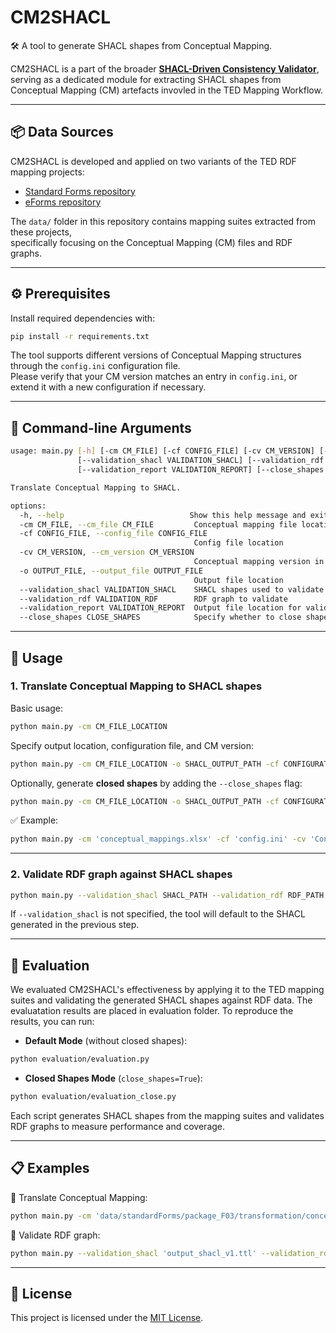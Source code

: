 # CM2SHACL

🛠️ A tool to generate SHACL shapes from Conceptual Mapping.

CM2SHACL is a part of the broader [**SHACL-Driven Consistency Validator**](https://github.com/meaningfy-ws/shacl-driven-consistency-validation), serving as a dedicated module for extracting SHACL shapes from Conceptual Mapping (CM) artefacts invovled in the TED Mapping Workflow.  

---

## 📦 Data Sources

CM2SHACL is developed and applied on two variants of the TED RDF mapping projects:
- [Standard Forms repository](https://github.com/meaningfy-ws/ted-rdf-mapping-standard-forms)
- [eForms repository](https://github.com/meaningfy-ws/ted-rdf-mapping-eforms)

The `data/` folder in this repository contains mapping suites extracted from these projects,  
specifically focusing on the Conceptual Mapping (CM) files and RDF graphs.

---

## ⚙️ Prerequisites

Install required dependencies with:

```bash
pip install -r requirements.txt
```

The tool supports different versions of Conceptual Mapping structures through the `config.ini` configuration file.  
Please verify that your CM version matches an entry in `config.ini`, or extend it with a new configuration if necessary.

---

## 🧩 Command-line Arguments

```bash
usage: main.py [-h] [-cm CM_FILE] [-cf CONFIG_FILE] [-cv CM_VERSION] [-o OUTPUT_FILE]
               [--validation_shacl VALIDATION_SHACL] [--validation_rdf VALIDATION_RDF]
               [--validation_report VALIDATION_REPORT] [--close_shapes CLOSE_SHAPES]

Translate Conceptual Mapping to SHACL.

options:
  -h, --help                            Show this help message and exit
  -cm CM_FILE, --cm_file CM_FILE         Conceptual mapping file location
  -cf CONFIG_FILE, --config_file CONFIG_FILE
                                         Config file location
  -cv CM_VERSION, --cm_version CM_VERSION
                                         Conceptual mapping version in config file
  -o OUTPUT_FILE, --output_file OUTPUT_FILE
                                         Output file location
  --validation_shacl VALIDATION_SHACL    SHACL shapes used to validate RDF graph
  --validation_rdf VALIDATION_RDF        RDF graph to validate
  --validation_report VALIDATION_REPORT  Output file location for validation report
  --close_shapes CLOSE_SHAPES            Specify whether to close shapes
```

---

## 🚀 Usage

### 1. Translate Conceptual Mapping to SHACL shapes

Basic usage:

```bash
python main.py -cm CM_FILE_LOCATION
```

Specify output location, configuration file, and CM version:

```bash
python main.py -cm CM_FILE_LOCATION -o SHACL_OUTPUT_PATH -cf CONFIGURATION_FILE -cv CONCEPTUAL_MAPPING_VERSION
```

Optionally, generate **closed shapes** by adding the `--close_shapes` flag:

```bash
python main.py -cm CM_FILE_LOCATION -o SHACL_OUTPUT_PATH -cf CONFIGURATION_FILE -cv CONCEPTUAL_MAPPING_VERSION --close_shapes True
```

✅ Example:

```bash
python main.py -cm 'conceptual_mappings.xlsx' -cf 'config.ini' -cv 'Conceptual Mapping Version 1.0' -o 'shacl_output_v1.ttl'
```

---

### 2. Validate RDF graph against SHACL shapes

```bash
python main.py --validation_shacl SHACL_PATH --validation_rdf RDF_PATH --validation_report OUTPUT_REPORT_PATH
```

If `--validation_shacl` is not specified, the tool will default to the SHACL generated in the previous step.

---

## 🧪 Evaluation

We evaluated CM2SHACL's effectiveness by applying it to the TED mapping suites and validating the generated SHACL shapes against RDF data.
The evaluatation results are placed in evaluation folder. To reproduce the results, you can run:

- **Default Mode** (without closed shapes):

```bash
python evaluation/evaluation.py
```

- **Closed Shapes Mode** (`close_shapes=True`):

```bash
python evaluation/evaluation_close.py
```

Each script generates SHACL shapes from the mapping suites and validates RDF graphs to measure performance and coverage.

---

## 📋 Examples

🔹 Translate Conceptual Mapping:

```bash
python main.py -cm 'data/standardForms/package_F03/transformation/conceptual_mappings.xlsx' -cf 'config.ini' -cv 'Conceptual Mapping Version 1.0' -o 'output_shacl_v1.ttl'
```

🔹 Validate RDF graph:

```bash
python main.py --validation_shacl 'output_shacl_v1.ttl' --validation_rdf 'example_data.rdf' --validation_report 'validation_report.ttl'
```

---

## 📜 License

This project is licensed under the [MIT License](LICENSE).
